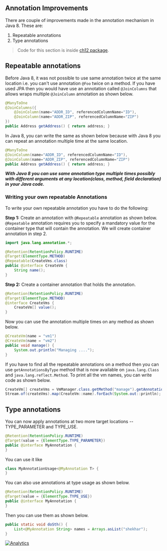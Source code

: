 Annotation Improvements
-------

There are couple of improvements made in the annotation mechanism in Java 8. These are:

1. Repeatable annotations
2. Type annotations

> Code for this section is inside [ch12 package](https://github.com/shekhargulati/java8-the-missing-tutorial/tree/master/code/src/main/java/com/shekhargulati/java8_tutorial/ch12).

## Repeatable annotations

Before Java 8, it was not possible to use same annotation twice at the same location i.e.  you can't use annotation `@Foo` twice on a method. If you have used JPA then you would have use an annotation called `@JoinColumns` that allows wraps multiple `@JoinColumn` annotation as shown below.

```java
@ManyToOne
@JoinColumns({
    @JoinColumn(name="ADDR_ID", referencedColumnName="ID"),
    @JoinColumn(name="ADDR_ZIP", referencedColumnName="ZIP")
})
public Address getAddress() { return address; }
```

In Java 8, you can write the same as shown below because with Java 8 you can repeat an annotation multiple time at the same location.

```java
@ManyToOne
@JoinColumn(name="ADDR_ID", referencedColumnName="ID"),
@JoinColumn(name="ADDR_ZIP", referencedColumnName="ZIP")
public Address getAddress() { return address; }
```


***With Java 8 you can use same annotation type multiple times possibly with different arguments at any location(class, method, field declaration) in your Java code.***

### Writing your own repeatable Annotations

To write your own repeatable annotation you have to do the following:

**Step 1:**  Create an annotation with `@Repeatable` annotation as shown below. `@Repeatable` annotation requires you to specify a mandatory value for the container type that will contain the annotation. We will create container annotation in step 2.

```java
import java.lang.annotation.*;

@Retention(RetentionPolicy.RUNTIME)
@Target(ElementType.METHOD)
@Repeatable(CreateVms.class)
public @interface CreateVm {
    String name();
}
```

**Step 2:** Create a container annotation that holds the annotation.

```java
@Retention(RetentionPolicy.RUNTIME)
@Target(ElementType.METHOD)
@interface CreateVms {
    CreateVm[] value();
}
```

Now you can use the annotation multiple times on any method as shown below.

```java
@CreateVm(name = "vm1")
@CreateVm(name = "vm2")
public void manage() {
    System.out.println("Managing ....");
}
```

If you have to find all the repeatable annotations on a method then you can use `getAnnotationsByType` method that is now available on `java.lang.Class` and `java.lang.reflect.Method`. To print all the vm names, you can write code as shown below.

```java
CreateVm[] createVms = VmManager.class.getMethod("manage").getAnnotationsByType(CreateVm.class);
Stream.of(createVms).map(CreateVm::name).forEach(System.out::println);
```

## Type annotations

You can now apply annotations at two more target locations -- TYPE_PARAMETER and TYPE_USE.

```java
@Retention(RetentionPolicy.RUNTIME)
@Target(value = {ElementType.TYPE_PARAMETER})
public @interface MyAnnotation {
}
```

You can use it like

```java
class MyAnnotationUsage<@MyAnnotation T> {
}
```

You can also use annotations at type usage as shown below.

```java
@Retention(RetentionPolicy.RUNTIME)
@Target(value = {ElementType.TYPE_USE})
public @interface MyAnnotation {
}
```

Then you can use them as shown below.

```java
public static void doSth() {
    List<@MyAnnotation String> names = Arrays.asList("shekhar");
}
```

[![Analytics](https://ga-beacon.appspot.com/UA-59411913-3/shekhargulati/java8-the-missing-tutorial/12-annotations)](https://github.com/igrigorik/ga-beacon)
